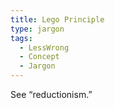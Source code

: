 ```yaml
---
title: Lego Principle
type: jargon
tags:
  - LessWrong
  - Concept
  - Jargon
---
```




See “reductionism.”  
 